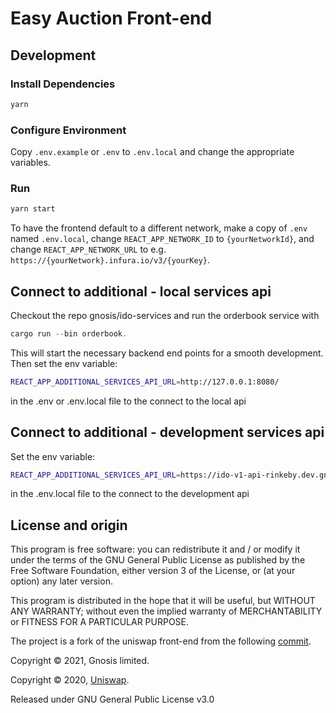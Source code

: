 # Easy Auction Front-end

## Development

### Install Dependencies

```bash
yarn
```

### Configure Environment

Copy `.env.example` or `.env` to `.env.local` and change the appropriate variables.

### Run

```bash
yarn start
```

To have the frontend default to a different network, make a copy of `.env` named `.env.local`,
change `REACT_APP_NETWORK_ID` to `{yourNetworkId}`, and change `REACT_APP_NETWORK_URL` to e.g.
`https://{yourNetwork}.infura.io/v3/{yourKey}`.

## Connect to additional - local services api

Checkout the repo gnosis/ido-services and run the orderbook service with

```rust
cargo run --bin orderbook.
```

This will start the necessary backend end points for a smooth development. Then set the env variable:

```bash
REACT_APP_ADDITIONAL_SERVICES_API_URL=http://127.0.0.1:8080/
```

in the .env or .env.local file to the connect to the local api

## Connect to additional - development services api

Set the env variable:

```bash
REACT_APP_ADDITIONAL_SERVICES_API_URL=https://ido-v1-api-rinkeby.dev.gnosisdev.com/
```

in the .env.local file to the connect to the development api

## License and origin

This program is free software: you can redistribute it and / or modify it under the terms of the GNU General Public License as published by the Free Software Foundation, either version 3 of the License, or (at your option) any later version.

This program is distributed in the hope that it will be useful, but WITHOUT ANY WARRANTY; without even the implied warranty of MERCHANTABILITY or FITNESS FOR A PARTICULAR PURPOSE.

The project is a fork of the uniswap front-end from the following [commit](https://github.com/Uniswap/uniswap-interface/commit/dc391d1bea58c129f34c3777a80e2d7eebd7b349).

Copyright © 2021, Gnosis limited.

Copyright © 2020, [Uniswap](https://uniswap.org/).

Released under GNU General Public License v3.0
